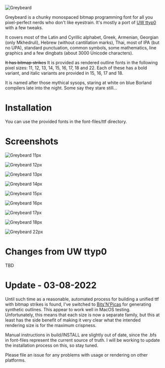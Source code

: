 ![Greybeard](logo.png)

Greybeard is a chunky monospaced bitmap programming font for all you pixel-perfect nerds who don't like eyestrain. It's mostly a port of [UW ttyp0](http://people.mpi-inf.mpg.de/~uwe/misc/uw-ttyp0/) with a few tweaks.

It covers most of the Latin and Cyrillic alphabet, Greek, Armenian, Georgian (only Mkhedruli), Hebrew (without cantillation marks), Thai, most of IPA (but no UPA), standard punctuation, common symbols, some mathematics, line graphics and a few dingbats (about 3000 Unicode characters).

~~It has bitmap strikes~~ It is provided as rendered outline fonts in the following pixel sizes: 11, 12, 13, 14, 15, 16, 17, 18 and 22. Each of these has a bold variant, and italic variants are provided in 15, 16, 17 and 18.

It is named after those mythical sysops, staring at white on blue Borland compilers late into the night. Some say they stare still...

# Installation

You can use the provided fonts in the font-files/ttf directory.

# Screenshots

![Greybeard 11px](screenshots/Greybeard-11px.png)

![Greybeard 12px](screenshots/Greybeard-12px.png)

![Greybeard 13px](screenshots/Greybeard-13px.png)

![Greybeard 14px](screenshots/Greybeard-14px.png)

![Greybeard 15px](screenshots/Greybeard-15px.png)

![Greybeard 16px](screenshots/Greybeard-16px.png)

![Greybeard 17px](screenshots/Greybeard-17px.png)

![Greybeard 18px](screenshots/Greybeard-18px.png)

![Greybeard 22px](screenshots/Greybeard-22px.png)

# Changes from UW ttyp0

TBD

# Update - 03-08-2022

Until such time as a reasonable, automated process for building a unified ttf with bitmap strikes is found, I've switched to [Bits'N'Picas](https://github.com/kreativekorp/bitsnpicas) for generating synthetic outlines. This appear to work well in MacOS testing. Unfortunately, this means that each size is now a separate family, but this at least has the side benefit of making it very clear what the intended rendering size is for the maximum crispness.

Manual instructions in build/INSTALL are slightly out of date, since the .bfs in font-files represent the current source of truth. I will be working to update the installation process on this, so stay tuned.

Please file an issue for any problems with usage or rendering on other platforms.
